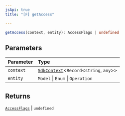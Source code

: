 ```yaml
---
jsApi: true
title: "[F] getAccess"

---
```

```ts
getAccess(context, entity): AccessFlags | undefined
```

## Parameters

| Parameter | Type |
| :------ | :------ |
| `context` | [`SdkContext`](../interfaces/SdkContext.md)<`Record`<`string`, `any`\>\> |
| `entity` | `Model` \| `Enum` \| `Operation` |

## Returns

[`AccessFlags`](../type-aliases/AccessFlags.md) \| `undefined`
